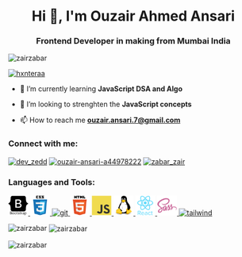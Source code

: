 <h1 align="center">Hi 👋, I'm Ouzair Ahmed Ansari</h1>
<h3 align="center">Frontend Developer in making from Mumbai India</h3>

<p align="left"> <img src="https://komarev.com/ghpvc/?username=zairzabar&label=Profile%20views&color=0e75b6&style=flat" alt="zairzabar" /> </p>

<p align="left"> <a href="https://twitter.com/hxnteraa" target="blank"><img src="https://img.shields.io/twitter/follow/dev_zedd?logo=twitter&style=for-the-badge" alt="hxnteraa" /></a> </p>

- 🌱 I’m currently learning **JavaScript DSA and Algo**

- 🤝 I’m looking to strenghten the **JavaScript concepts**

- 📫 How to reach me **ouzair.ansari.7@gmail.com**

<h3 align="left">Connect with me:</h3>
<p align="left">
<a href="https://twitter.com/dev_zedd" target="blank"><img align="center" src="https://raw.githubusercontent.com/rahuldkjain/github-profile-readme-generator/master/src/images/icons/Social/twitter.svg" alt="dev_zedd" height="30" width="40" /></a>
<a href="https://linkedin.com/in/ouzair-ansari-a44978222" target="blank"><img align="center" src="https://raw.githubusercontent.com/rahuldkjain/github-profile-readme-generator/master/src/images/icons/Social/linked-in-alt.svg" alt="ouzair-ansari-a44978222" height="30" width="40" /></a>
<a href="https://instagram.com/zabar_zair" target="blank"><img align="center" src="https://raw.githubusercontent.com/rahuldkjain/github-profile-readme-generator/master/src/images/icons/Social/instagram.svg" alt="zabar_zair" height="30" width="40" /></a>
</p>

<h3 align="left">Languages and Tools:</h3>
<p align="left"> <a href="https://getbootstrap.com" target="_blank" rel="noreferrer"> <img src="https://raw.githubusercontent.com/devicons/devicon/master/icons/bootstrap/bootstrap-plain-wordmark.svg" alt="bootstrap" width="40" height="40"/> </a> <a href="https://www.w3schools.com/css/" target="_blank" rel="noreferrer"> <img src="https://raw.githubusercontent.com/devicons/devicon/master/icons/css3/css3-original-wordmark.svg" alt="css3" width="40" height="40"/> </a> <a href="https://git-scm.com/" target="_blank" rel="noreferrer"> <img src="https://www.vectorlogo.zone/logos/git-scm/git-scm-icon.svg" alt="git" width="40" height="40"/> </a> <a href="https://www.w3.org/html/" target="_blank" rel="noreferrer"> <img src="https://raw.githubusercontent.com/devicons/devicon/master/icons/html5/html5-original-wordmark.svg" alt="html5" width="40" height="40"/> </a> <a href="https://developer.mozilla.org/en-US/docs/Web/JavaScript" target="_blank" rel="noreferrer"> <img src="https://raw.githubusercontent.com/devicons/devicon/master/icons/javascript/javascript-original.svg" alt="javascript" width="40" height="40"/> </a> <a href="https://www.linux.org/" target="_blank" rel="noreferrer"> <img src="https://raw.githubusercontent.com/devicons/devicon/master/icons/linux/linux-original.svg" alt="linux" width="40" height="40"/> </a> <a href="https://reactjs.org/" target="_blank" rel="noreferrer"> <img src="https://raw.githubusercontent.com/devicons/devicon/master/icons/react/react-original-wordmark.svg" alt="react" width="40" height="40"/> </a> <a href="https://sass-lang.com" target="_blank" rel="noreferrer"> <img src="https://raw.githubusercontent.com/devicons/devicon/master/icons/sass/sass-original.svg" alt="sass" width="40" height="40"/> </a> <a href="https://tailwindcss.com/" target="_blank" rel="noreferrer"> <img src="https://www.vectorlogo.zone/logos/tailwindcss/tailwindcss-icon.svg" alt="tailwind" width="40" height="40"/> </a> </p>

<p><img align="left" src="https://github-readme-stats.vercel.app/api/top-langs?username=zairzabar&show_icons=true&locale=en&layout=compact" alt="zairzabar" /></p>

<p>&nbsp;<img align="center" src="https://github-readme-stats.vercel.app/api?username=zairzabar&show_icons=true&locale=en" alt="zairzabar" /></p>

<p><img align="center" src="https://github-readme-streak-stats.herokuapp.com/?user=zairzabar&" alt="zairzabar" /></p>

